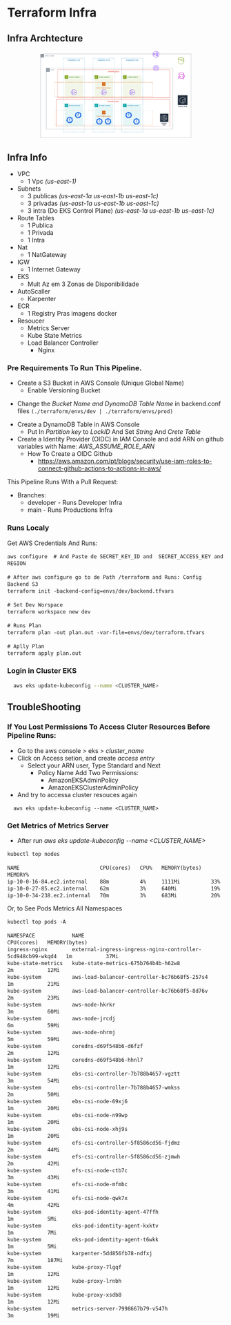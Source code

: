 # Terraform Infra

## Infra Archtecture

<p align="center">  
	<img src=./docs/Arquitetura.png
	  width="350"
	/>
</p>

## Infra Info
- VPC
  - 1 Vpc *(us-east-1)*
- Subnets
  - 3 publicas *(us-east-1a us-east-1b us-east-1c)*
  - 3 privadas *(us-east-1a us-east-1b us-east-1c)*
  - 3 intra (Do EKS Control Plane) *(us-east-1a us-east-1b us-east-1c)*
- Route Tables
  - 1 Publica 
  - 1 Privada
  - 1 Intra
- Nat
  - 1 NatGateway
- IGW
  - 1 Internet Gateway
- EKS  
  - Mult Az em 3 Zonas de Disponibilidade
- AutoScaller
  - Karpenter
- ECR
  - 1 Registry Pras imagens docker
- Resoucer
  - Metrics Server
  - Kube State Metrics
  - Load Balancer Controller
    - Nginx


### Pre Requirements To Run This Pipeline.

- Create a S3 Bucket in AWS Console (Unique Global Name)
  - Enable Versioning Bucket
* Change the *Bucket Name and DynamoDB Table Name* in backend.conf files `(./terraform/envs/dev | ./terraform/envs/prod)`
- Create a DynamoDB Table in AWS Console
  - Put In *Partition key* to *LockID* And Set *String* And *Crete Table*
- Create a Identity Provider (OIDC) in IAM Console and add ARN on github variables with Name: *AWS_ASSUME_ROLE_ARN*
  - How To Create a OIDC Github
    - https://aws.amazon.com/pt/blogs/security/use-iam-roles-to-connect-github-actions-to-actions-in-aws/


This Pipeline Runs With a Pull Request:
- Branches:
    - developer - Runs Developer Infra
    - main      - Runs Productions Infra

### Runs Localy

Get AWS Credentials And Runs:
```shell
aws configure  # And Paste de SECRET_KEY_ID and  SECRET_ACCESS_KEY and REGION

# After aws configure go to de Path /terraform and Runs: Config Backend S3
terraform init -backend-config=envs/dev/backend.tfvars

# Set Dev Worspace
terraform workspace new dev

# Runs Plan
terraform plan -out plan.out -var-file=envs/dev/terraform.tfvars

# Aplly Plan
terraform apply plan.out
```


### Login in Cluster EKS
```bash
  aws eks update-kubeconfig --name <CLUSTER_NAME>
```

## TroubleShooting

### If You Lost Permissions To Access Cluter Resources Before Pipeline Runs:
  - Go to the aws console > eks > *cluster_name*
  - Click on Access setion, and create *access entry*
    - Select your ARN user, Type Standard and Next
      - Policy Name Add Two Permissions:
        - AmazonEKSAdminPolicy
        - AmazonEKSClusterAdminPolicy
  - And try to accessa cluster resouces again
```shell
  aws eks update-kubeconfig --name <CLUSTER_NAME>
```  

### Get Metrics of Metrics Server
- After run *aws eks update-kubeconfig --name <CLUSTER_NAME>*
```shell
kubectl top nodes

NAME                          CPU(cores)   CPU%   MEMORY(bytes)   MEMORY%   
ip-10-0-16-84.ec2.internal    88m          4%     1111Mi          33%       
ip-10-0-27-85.ec2.internal    62m          3%     640Mi           19%       
ip-10-0-34-238.ec2.internal   70m          3%     683Mi           20%   
```
Or, to See Pods Metrics All Namespaces
```shell
kubectl top pods -A

NAMESPACE            NAME                                                         CPU(cores)   MEMORY(bytes)   
ingress-nginx        external-ingress-ingress-nginx-controller-5cd948cb99-wkqd4   1m           37Mi            
kube-state-metrics   kube-state-metrics-675b764b4b-h62w8                          2m           12Mi            
kube-system          aws-load-balancer-controller-bc76b68f5-257s4                 1m           21Mi            
kube-system          aws-load-balancer-controller-bc76b68f5-8d76v                 2m           23Mi            
kube-system          aws-node-hkrkr                                               3m           60Mi            
kube-system          aws-node-jrcdj                                               6m           59Mi            
kube-system          aws-node-nhrmj                                               5m           59Mi            
kube-system          coredns-d69f548b6-d6fzf                                      2m           12Mi            
kube-system          coredns-d69f548b6-hhnl7                                      1m           12Mi            
kube-system          ebs-csi-controller-7b788b4657-vgztt                          3m           54Mi            
kube-system          ebs-csi-controller-7b788b4657-wmkss                          2m           50Mi            
kube-system          ebs-csi-node-69xj6                                           1m           20Mi            
kube-system          ebs-csi-node-n99wp                                           1m           20Mi            
kube-system          ebs-csi-node-xhj9s                                           1m           20Mi            
kube-system          efs-csi-controller-5f8586cd56-fjdmz                          2m           44Mi            
kube-system          efs-csi-controller-5f8586cd56-zjmwh                          2m           42Mi            
kube-system          efs-csi-node-ctb7c                                           3m           43Mi            
kube-system          efs-csi-node-mfmbc                                           3m           41Mi            
kube-system          efs-csi-node-qwk7x                                           4m           42Mi            
kube-system          eks-pod-identity-agent-47ffh                                 1m           5Mi             
kube-system          eks-pod-identity-agent-kxktv                                 1m           7Mi             
kube-system          eks-pod-identity-agent-t6wkk                                 1m           5Mi             
kube-system          karpenter-5dd856fb78-ndfxj                                   7m           187Mi           
kube-system          kube-proxy-7lgqf                                             1m           12Mi            
kube-system          kube-proxy-lrnbh                                             1m           12Mi            
kube-system          kube-proxy-xsdb8                                             1m           12Mi            
kube-system          metrics-server-7998667b79-v547h                              3m           19Mi
```